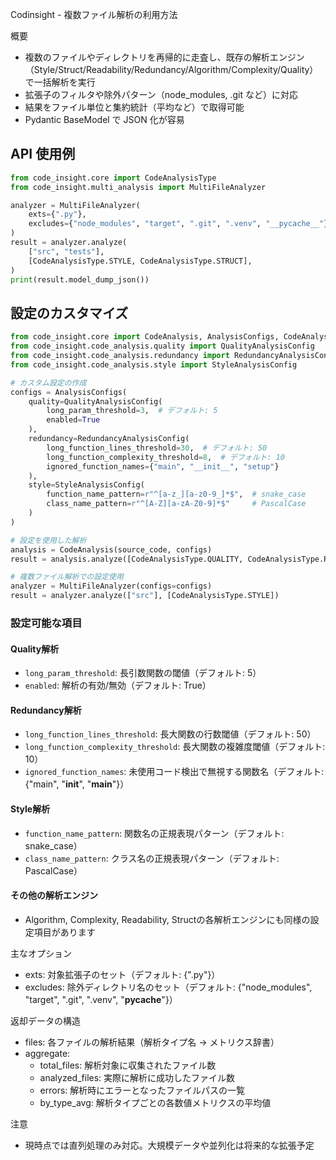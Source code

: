 Codinsight - 複数ファイル解析の利用方法

概要
- 複数のファイルやディレクトリを再帰的に走査し、既存の解析エンジン（Style/Struct/Readability/Redundancy/Algorithm/Complexity/Quality）で一括解析を実行
- 拡張子のフィルタや除外パターン（node_modules, .git など）に対応
- 結果をファイル単位と集約統計（平均など）で取得可能
- Pydantic BaseModel で JSON 化が容易

## API 使用例

```python
from code_insight.core import CodeAnalysisType
from code_insight.multi_analysis import MultiFileAnalyzer

analyzer = MultiFileAnalyzer(
    exts={".py"},
    excludes={"node_modules", "target", ".git", ".venv", "__pycache__"},
)
result = analyzer.analyze(
    ["src", "tests"],
    [CodeAnalysisType.STYLE, CodeAnalysisType.STRUCT],
)
print(result.model_dump_json())
```

## 設定のカスタマイズ

```python
from code_insight.core import CodeAnalysis, AnalysisConfigs, CodeAnalysisType
from code_insight.code_analysis.quality import QualityAnalysisConfig
from code_insight.code_analysis.redundancy import RedundancyAnalysisConfig
from code_insight.code_analysis.style import StyleAnalysisConfig

# カスタム設定の作成
configs = AnalysisConfigs(
    quality=QualityAnalysisConfig(
        long_param_threshold=3,  # デフォルト: 5
        enabled=True
    ),
    redundancy=RedundancyAnalysisConfig(
        long_function_lines_threshold=30,  # デフォルト: 50
        long_function_complexity_threshold=8,  # デフォルト: 10
        ignored_function_names={"main", "__init__", "setup"}
    ),
    style=StyleAnalysisConfig(
        function_name_pattern=r"^[a-z_][a-z0-9_]*$",  # snake_case
        class_name_pattern=r"^[A-Z][a-zA-Z0-9]*$"     # PascalCase
    )
)

# 設定を使用した解析
analysis = CodeAnalysis(source_code, configs)
result = analysis.analyze([CodeAnalysisType.QUALITY, CodeAnalysisType.REDUNDANCY])

# 複数ファイル解析での設定使用
analyzer = MultiFileAnalyzer(configs=configs)
result = analyzer.analyze(["src"], [CodeAnalysisType.STYLE])
```

### 設定可能な項目

#### Quality解析
- `long_param_threshold`: 長引数関数の閾値（デフォルト: 5）
- `enabled`: 解析の有効/無効（デフォルト: True）

#### Redundancy解析
- `long_function_lines_threshold`: 長大関数の行数閾値（デフォルト: 50）
- `long_function_complexity_threshold`: 長大関数の複雑度閾値（デフォルト: 10）
- `ignored_function_names`: 未使用コード検出で無視する関数名（デフォルト: {"main", "__init__", "__main__"}）

#### Style解析
- `function_name_pattern`: 関数名の正規表現パターン（デフォルト: snake_case）
- `class_name_pattern`: クラス名の正規表現パターン（デフォルト: PascalCase）

#### その他の解析エンジン
- Algorithm, Complexity, Readability, Structの各解析エンジンにも同様の設定項目があります

主なオプション
- exts: 対象拡張子のセット（デフォルト: {".py"}）
- excludes: 除外ディレクトリ名のセット（デフォルト: {"node_modules", "target", ".git", ".venv", "__pycache__"}）

返却データの構造
- files: 各ファイルの解析結果（解析タイプ名 → メトリクス辞書）
- aggregate:
  - total_files: 解析対象に収集されたファイル数
  - analyzed_files: 実際に解析に成功したファイル数
  - errors: 解析時にエラーとなったファイルパスの一覧
  - by_type_avg: 解析タイプごとの各数値メトリクスの平均値

注意
- 現時点では直列処理のみ対応。大規模データや並列化は将来的な拡張予定
